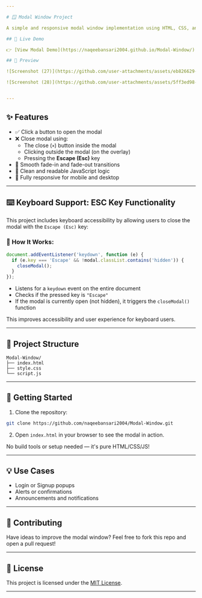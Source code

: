 ```yaml
---

# 🪟 Modal Window Project

A simple and responsive modal window implementation using HTML, CSS, and JavaScript. This project demonstrates how to open and close modal popups with smooth animations and multiple closing methods — including the **Escape (Esc) key**.

## 🧪 Live Demo

👉 [View Modal Demo](https://naqeebansari2004.github.io/Modal-Window/)

## 📸 Preview

![Screenshot (27)](https://github.com/user-attachments/assets/eb826629-edeb-4987-8d60-60bbcf9b8e17)

![Screenshot (28)](https://github.com/user-attachments/assets/5ff3ed98-f073-4f29-9cbb-70d491f429a0)


---
```


## ✨ Features

- ✅ Click a button to open the modal
- ❌ Close modal using:
  - The close (`×`) button inside the modal
  - Clicking outside the modal (on the overlay)
  - Pressing the **Escape (Esc)** key
- 💫 Smooth fade-in and fade-out transitions
- 🧠 Clean and readable JavaScript logic
- 📱 Fully responsive for mobile and desktop

---

## ⌨️ Keyboard Support: ESC Key Functionality

This project includes keyboard accessibility by allowing users to close the modal with the `Escape (Esc)` key:

### 🔧 How It Works:

```js
document.addEventListener('keydown', function (e) {
  if (e.key === 'Escape' && !modal.classList.contains('hidden')) {
    closeModal();
  }
});
```

- Listens for a `keydown` event on the entire document
- Checks if the pressed key is `"Escape"`
- If the modal is currently open (not hidden), it triggers the `closeModal()` function

This improves accessibility and user experience for keyboard users.

---

## 📁 Project Structure

```
Modal-Window/
├── index.html
├── style.css
└── script.js
```

---

## 🚀 Getting Started

1. Clone the repository:

```bash
git clone https://github.com/naqeebansari2004/Modal-Window.git
```

2. Open `index.html` in your browser to see the modal in action.

No build tools or setup needed — it's pure HTML/CSS/JS!

---

## 💡 Use Cases

- Login or Signup popups
- Alerts or confirmations
- Announcements and notifications

---

## 🙌 Contributing

Have ideas to improve the modal window? Feel free to fork this repo and open a pull request!

---

## 📄 License

This project is licensed under the [MIT License](LICENSE).

---
